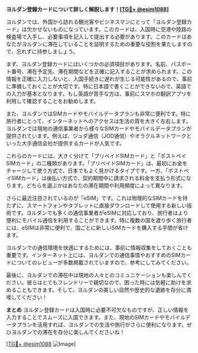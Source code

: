 **ヨルダン登録カードについて詳しく解説します！[[TG💪+ @esim1088](https://t.me/s/esim1088)]**

ヨルダンでは、外国から訪れる観光客やビジネスマンにとって「ヨルダン登録カード」は欠かせないものになっています。このカードは、入国時に空港や陸路の検査場で入手し、必要事項を記入して提出する必要があります。このカードはあなたがヨルダンに滞在していることを証明するための重要な役割を果たしますので、忘れずに持参しましょう。

まず、ヨルダン登録カードにはいくつかの必須項目があります。名前、パスポート番号、滞在予定先、滞在期間などを正確に記入することが求められます。この情報を正確に入力しないと、入国手続きに遅れが生じる可能性があるので、事前に準備しておくことが大切です。特に日本語で書くことができないので、英語での入力が基本となります。もし英語が苦手な方は、事前にスマホの翻訳アプリを利用して確認することをお勧めします。

また、ヨルダンではSIMカードやモバイルデータプランも非常に便利です。特に旅行者にとって、インターネットへのアクセスは生活の質を大きく左右します。ヨルダンでは現地の通信事業者から様々なSIMカードやモバイルデータプランが提供されています。例えば、ジュダ通信（JOD通信）やオラクルネットワークといった大手通信会社が提供するカードが人気です。

これらのカードには、大きく分けて「プリペイドSIMカード」と「ポストペイSIMカード」の二種類があります。「プリペイドSIMカード」は、最初にお金をチャージして使う方式で、日本でもよく見かけるタイプです。一方、「ポストペイSIMカード」は後払い方式で、契約期間中に請求される料金を支払う形式になります。どちらを選ぶかはあなたの滞在期間や利用頻度によって異なります。

さらに最近注目されているのが「eSIM」です。これは物理的なSIMカードを持たずに、スマートフォンやタブレットに直接ダウンロードして使用する新しい技術です。ヨルダンでも多くの通信事業者がeSIMに対応しており、旅行者はより便利にモバイル通信を利用することができます。特に複数の国を渡り歩く旅行者には、eSIMは非常に便利で、国ごとに新しいSIMカードを購入する手間が省けます。

ヨルダンでの通信環境を快適にするためには、事前に情報収集をしておくことも重要です。インターネット上には、ヨルダンでの通信事情やおすすめのSIMカードについてのレビューが多数掲載されていますので、参考にしてみてください。

最後に、ヨルダンでの滞在中は現地の人々とのコミュニケーションも楽しんでください。彼らはとてもフレンドリーで親切なので、困った時には気軽に助けを求めることもできます。そして、ヨルダンの美しい自然や歴史的な遺跡を存分に満喫してください！

**まとめ**
ヨルダン登録カードは入国時に必要不可欠なものですが、正しい情報を入力することでスムーズに入国できます。また、現地のSIMカードやモバイルデータプランを活用すれば、ヨルダンでの生活や旅行がさらに便利になります。ぜひヨルダンでの滞在を存分に楽しんでくださいね！

[[TG💪+ @esim1088](https://t.me/s/esim1088) ![Image](https://i.postimg.cc/Y0z9fWf4/image.png)]